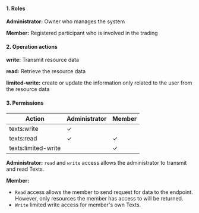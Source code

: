 #### 1. Roles

**Administrator:** Owner who manages the system

**Member:** Registered participant who is involved in the trading

#### 2. Operation actions

**write:** Transmit resource data

**read:** Retrieve the resource data

**limited-write:** create or update the information only related to the user from the resource data

#### 3. Permissions


|      Action                      | Administrator       | Member            |
|----------------------------------|---------------------|-------------------|
| texts:write  | ✓                   |                 |
| texts:read   | ✓                   | ✓                |
| texts:limited-write  |                    | ✓                |

**Administrator:** `read` and `write` access allows the administrator to transmit and read Texts.

**Member:** 
- `Read` access allows the member to send request for data to the endpoint. However, only resources the member has access to will be returned. 
- `Write` limited write access for member's own Texts.